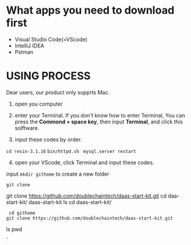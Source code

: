 
# What apps you need to download first # 

+ Visual Studio Code(=VScode)  
+ IntelliJ IDEA
+ Pstman



# USING PROCESS #

Dear users, our product only supprts Mac. 

1. open you computer 

2. enter your Terminal. If you don't know how to enter Terminal, You can press the **Commond + space key**, then input **Terminal**, and click this solftware.   

3. input these codes by order.  

`cd resin-3.1.16`
`bin/httpd.sh `
`mysql.server restart`




4. open your VScode, click Terminal and input these codes.  

input `mkdir githome` to create a new folder

    git clone 
   git clone https://github.com/doublechaintech/daas-start-kit.git
   cd daa-start-kit/
  daas-start-kit
    ls
    cd daas-start-kit/
 
  
 
    
     cd githome
    git clone https://github.com/doublechaintech/daas-start-kit.git
 
   ls
  pwd


    `

